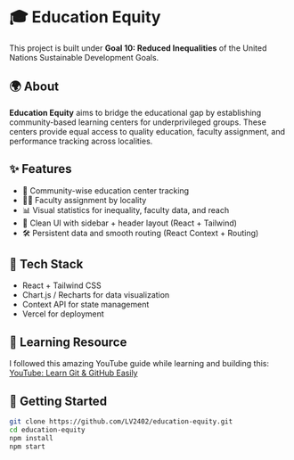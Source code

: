 # 🎓 Education Equity

This project is built under **Goal 10: Reduced Inequalities** of the United Nations Sustainable Development Goals.

## 🌍 About

**Education Equity** aims to bridge the educational gap by establishing community-based learning centers for underprivileged groups. These centers provide equal access to quality education, faculty assignment, and performance tracking across localities.

## ✨ Features

- 📌 Community-wise education center tracking
- 👨‍🏫 Faculty assignment by locality
- 📊 Visual statistics for inequality, faculty data, and reach
- 📁 Clean UI with sidebar + header layout (React + Tailwind)
- 🛠️ Persistent data and smooth routing (React Context + Routing)

## 🔧 Tech Stack

- React + Tailwind CSS
- Chart.js / Recharts for data visualization
- Context API for state management
- Vercel for deployment

## 🎥 Learning Resource

I followed this amazing YouTube guide while learning and building this:
[YouTube: Learn Git & GitHub Easily](https://www.youtube.com/watch?v=q8EevlEpQ2A)

## 🚀 Getting Started

```bash
git clone https://github.com/LV2402/education-equity.git
cd education-equity
npm install
npm start
